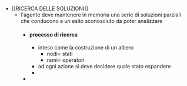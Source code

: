 - [[RICERCA DELLE SOLUZIONI]]
	- l'agente deve mantenere in memoria una serie di soluzioni parziali che conducono a un esito sconosciuto da poter analizzare
		- #### processo di ricerca
			- inteso come la costruzione di un albero
				- nodi= stati
				- rami= operatori
			- ad ogni azione si deve decidere quale stato espandere
			-
		-